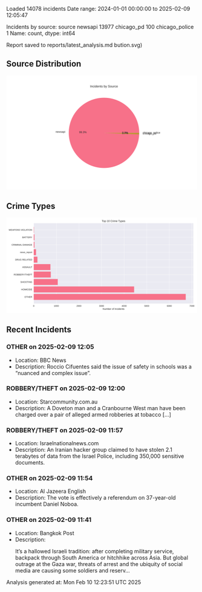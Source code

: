 
Loaded 14078 incidents
Date range: 2024-01-01 00:00:00 to 2025-02-09 12:05:47

Incidents by source:
source
newsapi           13977
chicago_pd          100
chicago_police        1
Name: count, dtype: int64

Report saved to reports/latest_analysis.md
bution.svg)

## Source Distribution
![Source Distribution](images/source_distribution.svg)

## Crime Types
![Crime Types](images/crime_types.svg)

## Recent Incidents

### OTHER on 2025-02-09 12:05
- Location: BBC News
- Description: Roccio Cifuentes said the issue of safety in schools was a “nuanced and complex issue”.


### ROBBERY/THEFT on 2025-02-09 12:00
- Location: Starcommunity.com.au
- Description: A Doveton man and a Cranbourne West man have been charged over a pair of alleged armed robberies at tobacco […]


### ROBBERY/THEFT on 2025-02-09 11:57
- Location: Israelnationalnews.com
- Description: An Iranian hacker group claimed to have stolen 2.1 terabytes of data from the Israel Police, including 350,000 sensitive documents.


### OTHER on 2025-02-09 11:54
- Location: Al Jazeera English
- Description: The vote is effectively a referendum on 37-year-old incumbent Daniel Noboa.


### OTHER on 2025-02-09 11:41
- Location: Bangkok Post
- Description: <p>It&rsquo;s a hallowed Israeli tradition: after completing military service, backpack through South America or hitchhike across Asia. But global outrage at the Gaza war, threats of arrest and the ubiquity of social media are causing some soldiers and reserv…

Analysis generated at: Mon Feb 10 12:23:51 UTC 2025
